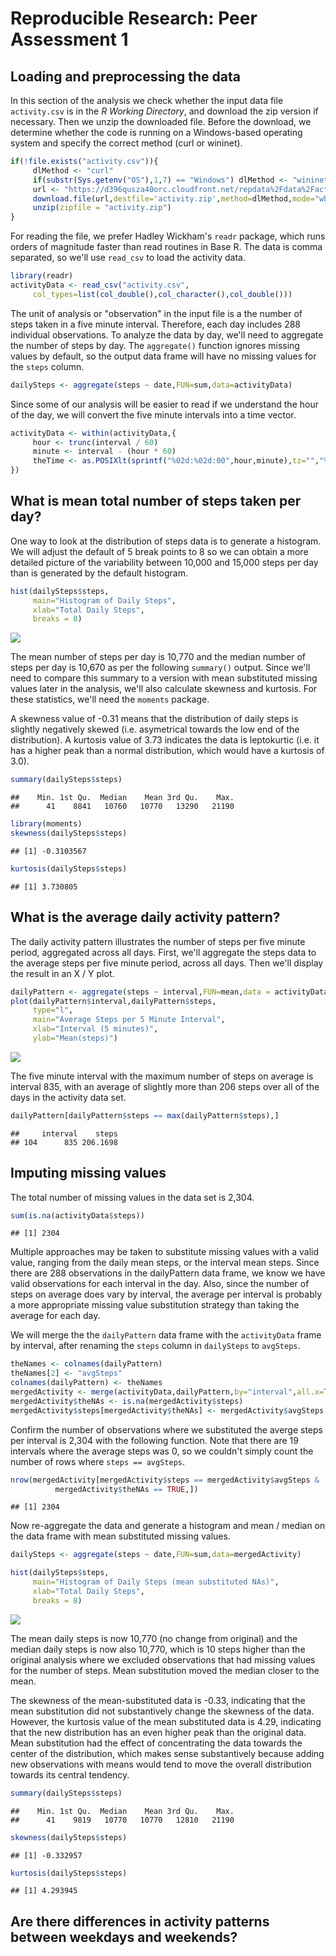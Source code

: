 # Reproducible Research: Peer Assessment 1


## Loading and preprocessing the data
In this section of the analysis we check whether the input data file `activity.csv` is in the *R Working Directory*, and download the zip version if necessary. Then we unzip the downloaded file. Before the download, we determine whether the code is running on a Windows-based operating system and specify the correct method (curl or wininet). 

```r
if(!file.exists("activity.csv")){
     dlMethod <- "curl"
     if(substr(Sys.getenv("OS"),1,7) == "Windows") dlMethod <- "wininet"
     url <- "https://d396qusza40orc.cloudfront.net/repdata%2Fdata%2Factivity.zip"
     download.file(url,destfile='activity.zip',method=dlMethod,mode="wb")
     unzip(zipfile = "activity.zip")    
}
```
For reading the file, we prefer Hadley Wickham's `readr` package, which runs orders of magnitude faster than read routines in Base R. The data is comma separated, so we'll use `read_csv` to load the activity data.  


```r
library(readr)
activityData <- read_csv("activity.csv",
     col_types=list(col_double(),col_character(),col_double()))
```
The unit of analysis or "observation" in the input file is a the number of steps taken in a five minute interval. Therefore, each day includes 288 individual observations. To analyze the data by day, we'll need to aggregate the number of steps by day. The `aggregate()` function ignores missing values by default, so the output data frame will have no missing values for the `steps` column. 


```r
dailySteps <- aggregate(steps ~ date,FUN=sum,data=activityData)
```
Since some of our analysis will be easier to read if we understand the hour of the day, we will convert the five minute intervals into a time vector. 

```r
activityData <- within(activityData,{
     hour <- trunc(interval / 60)
     minute <- interval - (hour * 60)
     theTime <- as.POSIXlt(sprintf("%02d:%02d:00",hour,minute),tz="","%H:%M:%S")
})
```


## What is mean total number of steps taken per day?

One way to look at the distribution of steps data is to generate a histogram. We will adjust the default of 5 break points to 8 so we can obtain a more detailed picture of the variability between 10,000 and 15,000 steps per day than is generated by the default histogram. 


```r
hist(dailySteps$steps,
     main="Histogram of Daily Steps",
     xlab="Total Daily Steps",
     breaks = 8)
```

![](PA1_template_files/figure-html/unnamed-chunk-5-1.png) 

The mean number of steps per day is 10,770 and the median number of steps per day is 10,670 as per the following `summary()` output.  Since we'll need to compare this summary to a version with mean substituted missing values later in the analysis, we'll also calculate skewness and kurtosis. For these statistics, we'll need the `moments` package. 

A skewness value of -0.31 means that the distribution of daily steps is slightly negatively skewed (i.e. asymetrical towards the low end of the distribution). A kurtosis value of 3.73 indicates the data is leptokurtic (i.e. it has a higher peak than a normal distribution, which would have a kurtosis of 3.0). 

```r
summary(dailySteps$steps)
```

```
##    Min. 1st Qu.  Median    Mean 3rd Qu.    Max. 
##      41    8841   10760   10770   13290   21190
```

```r
library(moments)
skewness(dailySteps$steps)
```

```
## [1] -0.3103567
```

```r
kurtosis(dailySteps$steps)
```

```
## [1] 3.730805
```

## What is the average daily activity pattern?
The daily activity pattern illustrates the number of steps per five minute period, aggregated across all days. First, we'll aggregate the steps data to the average steps per five minute period, across all days. Then we'll display the result in an X / Y plot. 


```r
dailyPattern <- aggregate(steps ~ interval,FUN=mean,data = activityData)
plot(dailyPattern$interval,dailyPattern$steps,
     type="l",
     main="Average Steps per 5 Minute Interval",
     xlab="Interval (5 minutes)",
     ylab="Mean(steps)")
```

![](PA1_template_files/figure-html/unnamed-chunk-7-1.png) 

The five minute interval with the maximum number of steps on average is interval 835, with an average of slightly more than 206 steps over all of the days in the activity data set.


```r
dailyPattern[dailyPattern$steps == max(dailyPattern$steps),] 
```

```
##     interval    steps
## 104      835 206.1698
```

## Imputing missing values

The total number of missing values in the data set is 2,304. 


```r
sum(is.na(activityData$steps))
```

```
## [1] 2304
```

Multiple approaches may be taken to substitute missing values with a valid value, ranging from the daily mean steps, or the interval mean steps. Since there are 288 observations in the dailyPattern data frame, we know we have valid observations for each interval in the day. Also, since the number of steps on average does vary by interval, the average per interval is probably a more appropriate missing value substitution strategy than taking the average for each day. 

We will merge the the `dailyPattern` data frame with the `activityData` frame by interval, after renaming the `steps` column in `dailySteps` to `avgSteps`. 


```r
theNames <- colnames(dailyPattern)
theNames[2] <- "avgSteps"
colnames(dailyPattern) <- theNames 
mergedActivity <- merge(activityData,dailyPattern,by="interval",all.x=TRUE)
mergedActivity$theNAs <- is.na(mergedActivity$steps)
mergedActivity$steps[mergedActivity$theNAs] <- mergedActivity$avgSteps[mergedActivity$theNAs]
```

Confirm the number of observations where we substituted the averge steps per interval is 2,304 with the following function. Note that there are 19 intervals where the average steps was 0, so we couldn't simply count the number of rows where `steps == avgSteps`. 


```r
nrow(mergedActivity[mergedActivity$steps == mergedActivity$avgSteps &
          mergedActivity$theNAs == TRUE,])
```

```
## [1] 2304
```

Now re-aggregate the data and generate a histogram and mean / median on the data frame with mean substituted missing values. 


```r
dailySteps <- aggregate(steps ~ date,FUN=sum,data=mergedActivity)

hist(dailySteps$steps,
     main="Histogram of Daily Steps (mean substituted NAs)",
     xlab="Total Daily Steps",
     breaks = 8)
```

![](PA1_template_files/figure-html/unnamed-chunk-12-1.png) 

The mean daily steps is now 10,770 (no change from original) and the median daily steps is now also 10,770, which is 10 steps higher than the original analysis where we excluded observations that had missing values for the number of steps. Mean substitution moved the median closer to the mean. 

The skewness of the mean-substituted data is -0.33, indicating that the mean substitution did not substantively change the skewness of the data. However, the kurtosis value of the mean substituted data is 4.29, indicating that the new distribution has an even higher peak than the original data. Mean substitution had the effect of concentrating the data towards the center of the distribution, which makes sense substantively because adding new observations with means would tend to move the overall distribution towards its central tendency. 


```r
summary(dailySteps$steps)
```

```
##    Min. 1st Qu.  Median    Mean 3rd Qu.    Max. 
##      41    9819   10770   10770   12810   21190
```

```r
skewness(dailySteps$steps)
```

```
## [1] -0.332957
```

```r
kurtosis(dailySteps$steps)
```

```
## [1] 4.293945
```


## Are there differences in activity patterns between weekdays and weekends?


